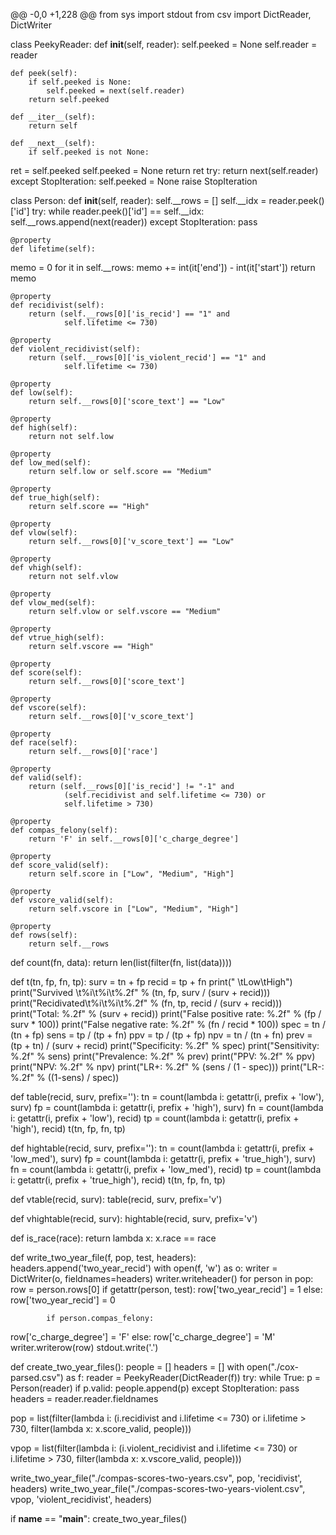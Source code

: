 @@ -0,0 +1,228 @@
from sys import stdout
from csv import DictReader, DictWriter


class PeekyReader:
    def __init__(self, reader):
        self.peeked = None
        self.reader = reader

    def peek(self):
        if self.peeked is None:
            self.peeked = next(self.reader)
        return self.peeked

    def __iter__(self):
        return self

    def __next__(self):
        if self.peeked is not None:
 ret = self.peeked
            self.peeked = None
            return ret
        try:
            return next(self.reader)
        except StopIteration:
            self.peeked = None
            raise StopIteration


class Person:
    def __init__(self, reader):
        self.__rows = []
        self.__idx = reader.peek()['id']
        try:
            while reader.peek()['id'] == self.__idx:
                self.__rows.append(next(reader))
        except StopIteration:
            pass

    @property
    def lifetime(self):
 memo = 0
        for it in self.__rows:
 memo += int(it['end']) - int(it['start'])
        return memo

    @property
    def recidivist(self):
        return (self.__rows[0]['is_recid'] == "1" and
                self.lifetime <= 730)

    @property
    def violent_recidivist(self):
        return (self.__rows[0]['is_violent_recid'] == "1" and
                self.lifetime <= 730)

    @property
    def low(self):
        return self.__rows[0]['score_text'] == "Low"

    @property
    def high(self):
        return not self.low

    @property
    def low_med(self):
        return self.low or self.score == "Medium"

    @property
    def true_high(self):
        return self.score == "High"

    @property
    def vlow(self):
        return self.__rows[0]['v_score_text'] == "Low"

    @property
    def vhigh(self):
        return not self.vlow

    @property
    def vlow_med(self):
        return self.vlow or self.vscore == "Medium"

    @property
    def vtrue_high(self):
        return self.vscore == "High"

    @property
    def score(self):
        return self.__rows[0]['score_text']

    @property
    def vscore(self):
        return self.__rows[0]['v_score_text']

    @property
    def race(self):
        return self.__rows[0]['race']

    @property
    def valid(self):
        return (self.__rows[0]['is_recid'] != "-1" and
                (self.recidivist and self.lifetime <= 730) or
                self.lifetime > 730)

    @property
    def compas_felony(self):
        return 'F' in self.__rows[0]['c_charge_degree']

    @property
    def score_valid(self):
        return self.score in ["Low", "Medium", "High"]

    @property
    def vscore_valid(self):
        return self.vscore in ["Low", "Medium", "High"]

    @property
    def rows(self):
        return self.__rows


def count(fn, data):
    return len(list(filter(fn, list(data))))


def t(tn, fp, fn, tp):
 surv = tn + fp
 recid = tp + fn
    print("           \tLow\tHigh")
    print("Survived \t%i\t%i\t%.2f" % (tn, fp, surv / (surv + recid)))
    print("Recidivated\t%i\t%i\t%.2f" % (fn, tp, recid / (surv + recid)))
    print("Total: %.2f" % (surv + recid))
    print("False positive rate: %.2f" % (fp / surv * 100))
    print("False negative rate: %.2f" % (fn / recid * 100))
 spec = tn / (tn + fp)
 sens = tp / (tp + fn)
 ppv = tp / (tp + fp)
 npv = tn / (tn + fn)
 prev = (tp + tn) / (surv + recid)
    print("Specificity: %.2f" % spec)
    print("Sensitivity: %.2f" % sens)
    print("Prevalence: %.2f" % prev)
    print("PPV: %.2f" % ppv)
    print("NPV: %.2f" % npv)
    print("LR+: %.2f" % (sens / (1 - spec)))
    print("LR-: %.2f" % ((1-sens) / spec))


def table(recid, surv, prefix=''):
 tn = count(lambda i: getattr(i, prefix + 'low'), surv)
 fp = count(lambda i: getattr(i, prefix + 'high'), surv)
 fn = count(lambda i: getattr(i, prefix + 'low'), recid)
 tp = count(lambda i: getattr(i, prefix + 'high'), recid)
 t(tn, fp, fn, tp)


def hightable(recid, surv, prefix=''):
 tn = count(lambda i: getattr(i, prefix + 'low_med'), surv)
 fp = count(lambda i: getattr(i, prefix + 'true_high'), surv)
 fn = count(lambda i: getattr(i, prefix + 'low_med'), recid)
 tp = count(lambda i: getattr(i, prefix + 'true_high'), recid)
 t(tn, fp, fn, tp)


def vtable(recid, surv):
 table(recid, surv, prefix='v')


def vhightable(recid, surv):
 hightable(recid, surv, prefix='v')


def is_race(race):
    return lambda x: x.race == race


def write_two_year_file(f, pop, test, headers):
 headers.append('two_year_recid')
    with open(f, 'w') as o:
 writer = DictWriter(o, fieldnames=headers)
 writer.writeheader()
        for person in pop:
 row = person.rows[0]
            if getattr(person, test):
 row['two_year_recid'] = 1
            else:
 row['two_year_recid'] = 0

            if person.compas_felony:
 row['c_charge_degree'] = 'F'
            else:
 row['c_charge_degree'] = 'M'
 writer.writerow(row)
 stdout.write('.')


def create_two_year_files():
 people = []
 headers = []
    with open("./cox-parsed.csv") as f:
 reader = PeekyReader(DictReader(f))
        try:
            while True:
                p = Person(reader)
                if p.valid:
 people.append(p)
        except StopIteration:
            pass
 headers = reader.reader.fieldnames

 pop = list(filter(lambda i: (i.recidivist and i.lifetime <= 730) or
 i.lifetime > 730,
                      filter(lambda x: x.score_valid, people)))

 vpop = list(filter(lambda i: (i.violent_recidivist and i.lifetime <= 730) or
 i.lifetime > 730,
                       filter(lambda x: x.vscore_valid, people)))

 write_two_year_file("./compas-scores-two-years.csv", pop,
                        'recidivist', headers)
 write_two_year_file("./compas-scores-two-years-violent.csv", vpop,
                        'violent_recidivist', headers)


if __name__ == "__main__":
 create_two_year_files()
